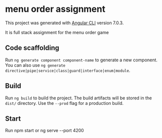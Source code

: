 # menu order assignment

This project was generated with [Angular CLI](https://github.com/angular/angular-cli) version 7.0.3.

It is full stack assignment for the menu order game

## Code scaffolding

Run `ng generate component component-name` to generate a new component. You can also use `ng generate directive|pipe|service|class|guard|interface|enum|module`.

## Build

Run `ng build` to build the project. The build artifacts will be stored in the `dist/` directory. Use the `--prod` flag for a production build.

## Start

Run npm start or ng serve --port 4200
